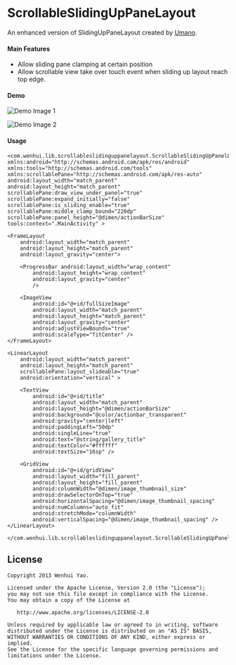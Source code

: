 ScrollableSlidingUpPaneLayout
=========

An enhanced version of SlidingUpPaneLayout created by [Umano](https://github.com/umano/AndroidSlidingUpPanel).


#### Main Features

* Allow sliding pane clamping at certain position
* Allow scrollable view take over touch event when sliding up layout reach top edge.


#### Demo

![Demo Image 1](https://dl.dropboxusercontent.com/u/24027452/Screenshot_2013-10-20-20-55-51.png)

![Demo Image 2](https://dl.dropboxusercontent.com/u/24027452/Screenshot_2013-10-20-20-56-01.png)

#### Usage

	<com.wenhui.lib.scrollableslidinguppanelayout.ScrollableSlidingUpPanelLayout 	xmlns:android="http://schemas.android.com/apk/res/android"
    xmlns:tools="http://schemas.android.com/tools"
    xmlns:scrollablePane="http://schemas.android.com/apk/res-auto"
    android:layout_width="match_parent"
    android:layout_height="match_parent"
    scrollablePane:draw_view_under_panel="true"
    scrollablePane:expand_initially="false"
    scrollablePane:is_sliding_enable="true"
    scrollablePane:middle_clamp_bound="220dp"
    scrollablePane:panel_height="@dimen/actionBarSize"
    tools:context=".MainActivity" >

    <FrameLayout
        android:layout_width="match_parent"
        android:layout_height="match_parent"
        android:layout_gravity="center">

        <ProgressBar android:layout_width="wrap_content"
            android:layout_height="wrap_content"
            android:layout_gravity="center"
            />
        
        <ImageView
            android:id="@+id/fullSizeImage"
            android:layout_width="match_parent"
            android:layout_height="match_parent"
            android:layout_gravity="center"
            android:adjustViewBounds="true"
            android:scaleType="fitCenter" />
    </FrameLayout>

    <LinearLayout
        android:layout_width="match_parent"
        android:layout_height="match_parent"
        scrollablePane:layout_slideable="true"
        android:orientation="vertical" >

        <TextView
            android:id="@+id/title"
            android:layout_width="match_parent"
            android:layout_height="@dimen/actionBarSize"
            android:background="@color/actionbar_transparent"
            android:gravity="center|left"
            android:paddingLeft="50dp"
            android:singleLine="true"
            android:text="@string/gallery_title"
            android:textColor="#ffffff"
            android:textSize="16sp" />

        <GridView
            android:id="@+id/gridView"
            android:layout_width="fill_parent"
            android:layout_height="fill_parent"
            android:columnWidth="@dimen/image_thumbnail_size"
            android:drawSelectorOnTop="true"
            android:horizontalSpacing="@dimen/image_thumbnail_spacing"
            android:numColumns="auto_fit"
            android:stretchMode="columnWidth"
            android:verticalSpacing="@dimen/image_thumbnail_spacing" />
    </LinearLayout>

	</com.wenhui.lib.scrollableslidinguppanelayout.ScrollableSlidingUpPanelLayout>

License
--------

    Copyright 2013 Wenhui Yao.

    Licensed under the Apache License, Version 2.0 (the "License");
    you may not use this file except in compliance with the License.
    You may obtain a copy of the License at

       http://www.apache.org/licenses/LICENSE-2.0

    Unless required by applicable law or agreed to in writing, software
    distributed under the License is distributed on an "AS IS" BASIS,
    WITHOUT WARRANTIES OR CONDITIONS OF ANY KIND, either express or implied.
    See the License for the specific language governing permissions and
    limitations under the License.
